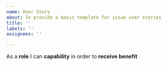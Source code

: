 ```yaml
---
name: User Story
about: To provide a basic template for issue user stories
title: ''
labels: ''
assignees: ''

---
```


As a **role** I can **capability** in order to **receive benefit**
